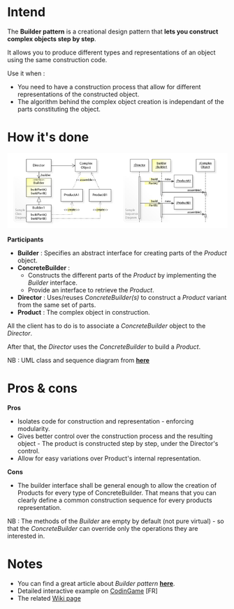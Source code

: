 # Intend

The **Builder pattern** is a creational design pattern that **lets you construct complex objects step by step**. 

It allows you to produce different types and representations of an object using the same construction code.

Use it when :
 - You need to have a construction process that allow for different representations of the constructed object.
 - The algorithm behind the complex object creation is independant of the parts constituting the object.

# How it's done

![UML](UML.jpg)

**Participants**
 - __Builder__ : Specifies an abstract interface for creating parts of the _Product_ object.
 - __ConcreteBuilder__ :
   - Constructs the different parts of the _Product_ by implementing the _Builder_ interface.
   - Provide an interface to retrieve the _Product_.
 - __Director__ : Uses/reuses _ConcreteBuilder(s)_ to construct a _Product_ variant from the same set of parts.
 - __Product__ : The complex object in construction.

 All the client has to do is to associate a _ConcreteBuilder_ object to the _Director_.

After that, the _Director_ uses the _ConcreteBuilder_ to build a _Product_.

 NB : UML class and sequence diagram from [**here**](https://en.wikipedia.org/wiki/Builder_pattern)

# Pros & cons

**Pros**
 - Isolates code for construction and representation - enforcing modularity.
 - Gives better control over the construction process and the resulting object - The product is constructed step by step, under the Director's control.
 - Allow for easy variations over Product's internal representation.

**Cons**
 - The builder interface shall be general enough to allow the creation of Products for every type of ConcreteBuilder. That means that you can clearly define a common construction sequence for every products representation.

NB : The methods of the _Builder_ are empty by default (not pure virtual) - so that the _ConcreteBuilder_ can override only the operations they are interested in. 

# Notes

 - You can find a great article about _Builder pattern_ [**here**](https://refactoring.guru/design-patterns/builder).
 - Detailed interactive example on [CodinGame](https://www.codingame.com/playgrounds/7105/pattern-builder/exemple) [FR]
 - The related [Wiki page](https://en.wikipedia.org/wiki/Builder_pattern)